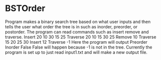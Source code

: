# BSTOrder
Program makes a binary search tree based on what user inputs and then tells the user what order the tree is in such as inorder, preorder, or postorder.
The program can read commands such as insert remove and traverse.
Insert
20 10 30 15 25
Traverse
20 10 15 30 25
Remove
10
Traverse
15 20 25 30
Insert
12
Traverse
-1
Here the program will output 
Preorder
Inorder
False
False will happen because -1 is not in the tree.
Currently the program is set up to just read input1.txt and will make a new output file.
